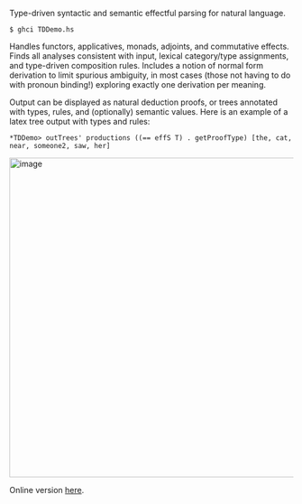Type-driven syntactic and semantic effectful parsing for natural language.

```
$ ghci TDDemo.hs
```

Handles functors, applicatives, monads, adjoints, and commutative effects.
Finds all analyses consistent with input, lexical category/type assignments,
and type-driven composition rules. Includes a notion of normal form derivation
to limit spurious ambiguity, in most cases (those not having to do with
pronoun binding!) exploring exactly one derivation per meaning.

Output can be displayed as natural deduction proofs, or trees annotated with
types, rules, and (optionally) semantic values. Here is an example of a latex
tree output with types and rules:

```
*TDDemo> outTrees' productions ((== effS T) . getProofType) [the, cat, near, someone2, saw, her]
```

<img width="566" alt="image" align="center" src="https://user-images.githubusercontent.com/1521291/188498076-b1dfe76a-be6a-4975-9cba-0b4d5539dd58.png">

Online version [here](https://schar.github.io/TDParse).
